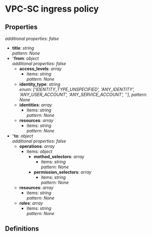 # VPC-SC ingress policy

<!-- markdownlint-disable MD036 -->

## Properties

*additional properties: false*

- **title**: *string*
  <br>*pattern: None*
- ⁺**from**: *object*
  <br>*additional properties: false*
  - **access_levels**: *array*
    - items: *string*
      <br>*pattern: None*
  - **identity_type**: *string*
    <br>*enum: ['IDENTITY_TYPE_UNSPECIFIED', 'ANY_IDENTITY', 'ANY_USER_ACCOUNT', 'ANY_SERVICE_ACCOUNT', '']*, *pattern: None*
  - **identities**: *array*
    - items: *string*
      <br>*pattern: None*
  - **resources**: *array*
    - items: *string*
      <br>*pattern: None*
- ⁺**to**: *object*
  <br>*additional properties: false*
  - **operations**: *array*
    - items: *object*
      - **method_selectors**: *array*
        - items: *string*
          <br>*pattern: None*
      - **permission_selectors**: *array*
        - items: *string*
          <br>*pattern: None*
  - **resources**: *array*
    - items: *string*
      <br>*pattern: None*
  - **roles**: *array*
    - items: *string*
      <br>*pattern: None*

## Definitions


